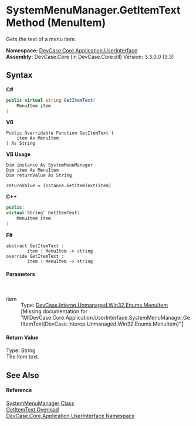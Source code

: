 # SystemMenuManager.GetItemText Method (MenuItem)
 

Gets the text of a menu item.

**Namespace:**&nbsp;<a href="N_DevCase_Core_Application_UserInterface">DevCase.Core.Application.UserInterface</a><br />**Assembly:**&nbsp;DevCase.Core (in DevCase.Core.dll) Version: 3.3.0.0 (3.3)

## Syntax

**C#**<br />
``` C#
public virtual string GetItemText(
	MenuItem item
)
```

**VB**<br />
``` VB
Public Overridable Function GetItemText ( 
	item As MenuItem
) As String
```

**VB Usage**<br />
``` VB Usage
Dim instance As SystemMenuManager
Dim item As MenuItem
Dim returnValue As String

returnValue = instance.GetItemText(item)
```

**C++**<br />
``` C++
public:
virtual String^ GetItemText(
	MenuItem item
)
```

**F#**<br />
``` F#
abstract GetItemText : 
        item : MenuItem -> string 
override GetItemText : 
        item : MenuItem -> string 
```


#### Parameters
&nbsp;<dl><dt>item</dt><dd>Type: <a href="T_DevCase_Interop_Unmanaged_Win32_Enums_MenuItem">DevCase.Interop.Unmanaged.Win32.Enums.MenuItem</a><br />\[Missing <param name="item"/> documentation for "M:DevCase.Core.Application.UserInterface.SystemMenuManager.GetItemText(DevCase.Interop.Unmanaged.Win32.Enums.MenuItem)"\]</dd></dl>

#### Return Value
Type: String<br />The item text.

## See Also


#### Reference
<a href="T_DevCase_Core_Application_UserInterface_SystemMenuManager">SystemMenuManager Class</a><br /><a href="Overload_DevCase_Core_Application_UserInterface_SystemMenuManager_GetItemText">GetItemText Overload</a><br /><a href="N_DevCase_Core_Application_UserInterface">DevCase.Core.Application.UserInterface Namespace</a><br />